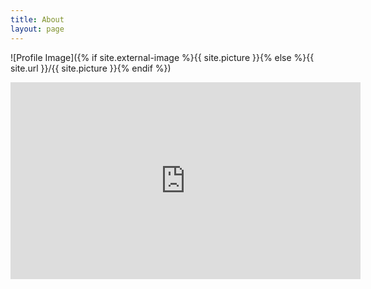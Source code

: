 ```yaml
---
title: About
layout: page
---
```

![Profile Image]({% if site.external-image %}{{ site.picture }}{% else %}{{ site.url }}/{{ site.picture }}{% endif %})

<iframe width="560" height="315" src="https://www.youtube.com/embed/dQw4w9WgXcQ" title="YouTube video player" frameborder="0" allow="accelerometer; autoplay; clipboard-write; encrypted-media; gyroscope; picture-in-picture" allowfullscreen></iframe>